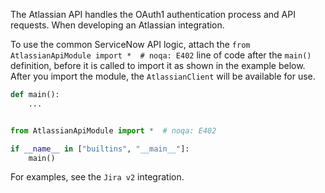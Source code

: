 The Atlassian API handles the OAuth1 authentication process and API requests. When developing an Atlassian integration.

To use the common ServiceNow API logic, attach the `from AtlassianApiModule import *  # noqa: E402` line of code after the `main()` definition, before it is called to import it as shown in the example below. After you import the module, the `AtlassianClient` will be available for use.

```python
def main():
    ...


from AtlassianApiModule import *  # noqa: E402

if __name__ in ["builtins", "__main__"]:
    main()
```

For examples, see the `Jira v2` integration.
